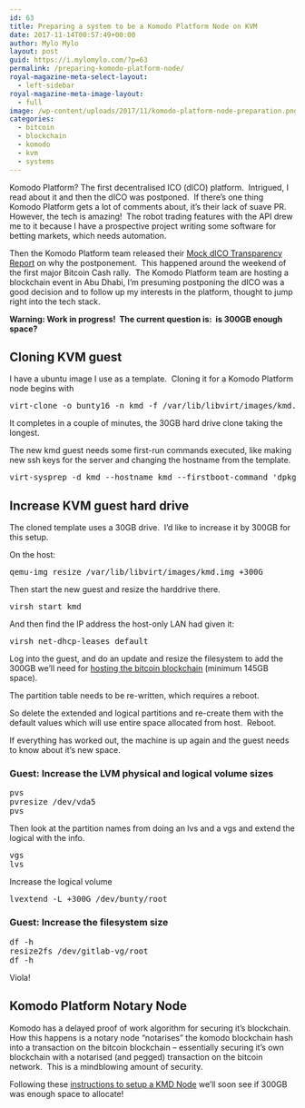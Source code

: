 ```yaml
---
id: 63
title: Preparing a system to be a Komodo Platform Node on KVM
date: 2017-11-14T00:57:49+00:00
author: Mylo Mylo
layout: post
guid: https://i.mylomylo.com/?p=63
permalink: /preparing-komodo-platform-node/
royal-magazine-meta-select-layout:
  - left-sidebar
royal-magazine-meta-image-layout:
  - full
image: /wp-content/uploads/2017/11/komodo-platform-node-preparation.png
categories:
  - bitcoin
  - blockchain
  - komodo
  - kvm
  - systems
---
```

Komodo Platform? The first decentralised ICO (dICO) platform.  Intrigued, I read about it and then the dICO was postponed.  If there&#8217;s one thing Komodo Platform gets a lot of comments about, it&#8217;s their lack of suave PR.  However, the tech is amazing!  The robot trading features with the API drew me to it because I have a prospective project writing some software for betting markets, which needs automation.

Then the Komodo Platform team released their [Mock dICO Transparency Report](https://komodoplatform.atlassian.net/wiki/spaces/KPSD/blog/2017/11/12/10518596/Monaize+Mock+dICO+Transparency+Report) on why the postponement.  This happened around the weekend of the first major Bitcoin Cash rally.  The Komodo Platform team are hosting a blockchain event in Abu Dhabi, I&#8217;m presuming postponing the dICO was a good decision and to follow up my interests in the platform, thought to jump right into the tech stack.

**Warning: Work in progress!  The current question is:  is 300GB enough space?**

## Cloning KVM guest

I have a ubuntu image I use as a template.  Cloning it for a Komodo Platform node begins with

<pre class="p1"><span class="s1">virt-clone -o bunty16 -n kmd -f /var/lib/libvirt/images/kmd.img</span></pre>

It completes in a couple of minutes, the 30GB hard drive clone taking the longest.

The new kmd guest needs some first-run commands executed, like making new ssh keys for the server and changing the hostname from the template.

<pre>virt-sysprep -d kmd --hostname kmd --firstboot-command 'dpkg-reconfigure openssh-server'</pre>

## Increase KVM guest hard drive

The cloned template uses a 30GB drive.  I&#8217;d like to increase it by 300GB for this setup.

On the host:

<pre class="p1"><span class="s1">qemu-img resize /var/lib/libvirt/images/kmd.img +300G</span></pre>

Then start the new guest and resize the harddrive there.

<pre class="p1"><span class="s1">virsh start kmd</span></pre>

And then find the IP address the host-only LAN had given it:

<pre class="p1"><span class="s1">virsh net-dhcp-leases default</span></pre>

Log into the guest, and do an update and resize the filesystem to add the 300GB we&#8217;ll need for [hosting the bitcoin blockchain](https://bitcoin.org/en/full-node) (minimum 145GB space).

The partition table needs to be re-written, which requires a reboot.

So delete the extended and logical partitions and re-create them with the default values which will use entire space allocated from host.  Reboot.

If everything has worked out, the machine is up again and the guest needs to know about it&#8217;s new space.

### <span id="Guest:_Increase_the_LVM_physical_and_logical_volume_sizes" class="mw-headline">Guest: Increase the LVM physical and logical volume sizes</span>

<pre>pvs
pvresize /dev/vda5
pvs</pre>

Then look at the partition names from doing an lvs and a vgs and extend the logical with the info.

<pre>vgs
lvs</pre>

Increase the logical volume

<pre>lvextend -L +300G /dev/bunty/root</pre>

### <span id="Guest:_Increase_the_filesystem_size" class="mw-headline">Guest: Increase the filesystem size</span>

<pre>df -h
resize2fs /dev/gitlab-vg/root
df -h</pre>

Viola!

## Komodo Platform Notary Node

Komodo has a delayed proof of work algorithm for securing it&#8217;s blockchain.  How this happens is a notary node &#8220;notarises&#8221; the komodo blockchain hash into a transaction on the bitcoin blockchain &#8211; essentially securing it&#8217;s own blockchain with a notarised (and pegged) transaction on the bitcoin network.  This is a mindblowing amount of security.

Following these [instructions to setup a KMD Node](https://github.com/SuperNETorg/komodo/wiki/Setup-Komodo-Notary-Node) we&#8217;ll soon see if 300GB was enough space to allocate!